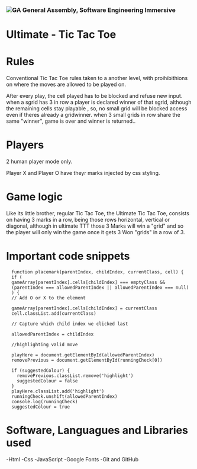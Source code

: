 ### ![GA](https://cloud.githubusercontent.com/assets/40461/8183776/469f976e-1432-11e5-8199-6ac91363302b.png) General Assembly, Software Engineering Immersive

# Ultimate - Tic Tac Toe

# Rules

Conventional Tic Tac Toe rules taken to a another level, with proihibithions on where the moves are allowed to be played on.

After every play, the cell played has to be blocked and refuse new input.
when a sgrid has 3 in row a player is declared winner of that sgrid,
although the remaining cells stay playable , so, no small grid will be blocked access even if theres already a gridwinner.
when 3 small grids in row share the same "winner", game is over and winner is returned..

# Players

2 human player mode only.

Player X and Player O have theyr marks injected by css styling.

# Game logic

Like its little brother, regular Tic Tac Toe, the Ultimate Tic Tac Toe, consists on having 3 marks in a row, being those rows horizontal, vertical or diagonal, although in ultimate TTT those 3 Marks will win a "grid" and so the player will only win the game once it gets 3 Won "grids" in a row of 3.

# Important code snippets

      function placemark(parentIndex, childIndex, currentClass, cell) {
      if (
      gameArray[parentIndex].cells[childIndex] === emptyClass &&
      (parentIndex === allowedParentIndex || allowedParentIndex === null)
      ) {
      // Add O or X to the element

      gameArray[parentIndex].cells[childIndex] = currentClass
      cell.classList.add(currentClass)

      // Capture which child index we clicked last

      allowedParentIndex = childIndex

      //highlighting valid move

      playHere = document.getElementById(allowedParentIndex)
      removePrevious = document.getElementById(runningCheck[0])

      if (suggestedColour) {
        removePrevious.classList.remove('highlight')
        suggestedColour = false
      }
      playHere.classList.add('highlight')
      runningCheck.unshift(allowedParentIndex)
      console.log(runningCheck)
      suggestedColour = true

# Software, Languagues and Libraries used

-Html
-Css
-JavaScript
-Google Fonts
-Git and GitHub
